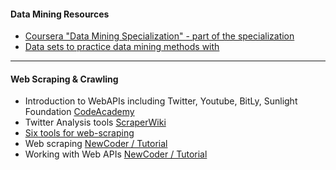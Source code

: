 #### Data Mining Resources

- [Coursera "Data Mining Specialization" - part of the specialization](https://www.coursera.org/specializations/data-mining)
- [Data sets to practice data mining methods with](https://github.com/datasciencemasters/go/blob/master/datasets.md)

---

#### Web Scraping & Crawling

* Introduction to WebAPIs including Twitter, Youtube, BitLy, Sunlight Foundation [CodeAcademy](http://www.codecademy.com/tracks/apis)
* Twitter Analysis tools [ScraperWiki](https://scraperwiki.com/tools/twitter)
* [Six tools for web-scraping](http://www.notprovided.eu/six-tools-web-scraping-use-data-journalism-creating-insightful-content/)
* Web scraping [NewCoder / Tutorial](http://newcoder.io/scrape/)
* Working with Web APIs [NewCoder / Tutorial](http://newcoder.io/api/)
